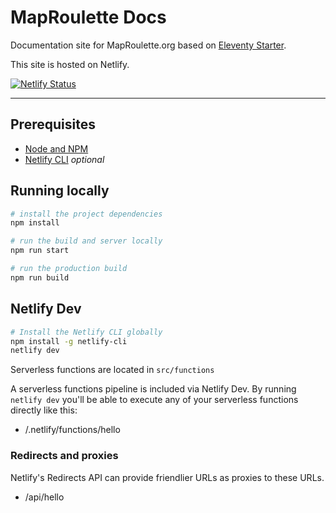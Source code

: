 # MapRoulette Docs

Documentation site for MapRoulette.org based on [Eleventy Starter](https://github.com/eastslopestudio/eleventy-starter).

This site is hosted on Netlify.

[![Netlify Status](https://api.netlify.com/api/v1/badges/57d02f79-250b-4b4b-aabc-8a099ad22202/deploy-status)](https://app.netlify.com/sites/learn-maproulette/deploys)

---

## Prerequisites

- [Node and NPM](https://nodejs.org/)
- [Netlify CLI](https://www.npmjs.com/package/netlify-cli) _optional_

## Running locally

```bash
# install the project dependencies
npm install

# run the build and server locally
npm run start

# run the production build
npm run build
```

## Netlify Dev

```bash
# Install the Netlify CLI globally
npm install -g netlify-cli
netlify dev
```

Serverless functions are located in `src/functions`

A serverless functions pipeline is included via Netlify Dev. By running `netlify dev` you'll be able to execute any of your serverless functions directly like this:

- /.netlify/functions/hello

### Redirects and proxies

Netlify's Redirects API can provide friendlier URLs as proxies to these URLs.

- /api/hello
